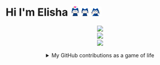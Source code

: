 # Hi I'm Elisha <img width=25px src="cat1.gif"><img width=27.5px src="cat2.gif"><img width=30px src="cat3.gif">
[//]: # (<details><summary align="center">Wanna see something cool? Open this tab from FireFox</summary><img src="me.svg" height="166"><img src="me.svg" height="166"><img src="me.svg" height="166"><img src="me.svg" height="166"><img src="me.svg" height="166"><img src="me.svg" height="166"><img src="me.svg" height="166"><img src="me.svg" height="166"><img src="me.svg" height="166"><img src="me.svg" height="166"><img src="me.svg" height="166"><img src="me.svg" height="166"><img src="me.svg" height="166"><img src="me.svg" height="166"><img src="me.svg" height="166"><img src="me.svg" height="166"><img src="me.svg" height="166"><img src="me.svg" height="166"><img src="me.svg" height="166"><img src="me.svg" height="166"><img src="me.svg" height="166"><img src="me.svg" height="166"><img src="me.svg" height="166"><img src="me.svg" height="166"><img src="me.svg" height="166"><img src="me.svg" height="166"><img src="me.svg" height="166"><img src="me.svg" height="166"><img src="me.svg" height="166"><img src="me.svg" height="166"><img src="me.svg" height="166"><img src="me.svg" height="166"><img src="me.svg" height="166"><img src="me.svg" height="166"><img src="me.svg" height="166"><img src="me.svg" height="166"><img src="me.svg" height="166"><img src="me.svg" height="166"><img src="me.svg" height="166"><img src="me.svg" height="166"><img src="me.svg" height="166"><img src="me.svg" height="166"><br/><br/><br/><br/></details>)

<p align="center">
<img src="https://stats4github.vercel.app/api?username=donno2048&hide=stars,prs&include_all_commits=true"><br>
<img src="https://stats4github.vercel.app/api/top-langs/?username=donno2048&langs_count=11&hide=html&layout=compact"><br>
<img src="https://github-profile-trophy.vercel.app/?username=donno2048&title=Commit,Issues,Repositories,MultiLanguage&column=4"></p>
<details><summary align="center">My GitHub contributions as a game of life</summary><p align="center"><img src="https://github4life.herokuapp.com/donno2048.gif"></p></details>

[//]: # (github-stats-eight instead of github-readme-stats for m sign)
